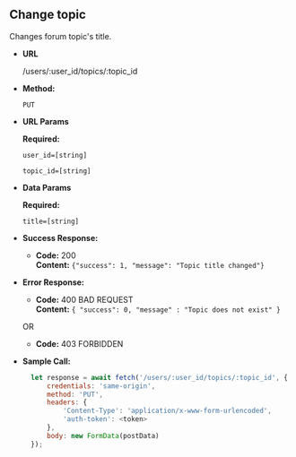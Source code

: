 **Change topic**
----
Changes forum topic's title.

* **URL**

    /users/:user_id/topics/:topic_id

* **Method:**

    `PUT`

*  **URL Params**

   **Required:**

   `user_id=[string]`
   
   `topic_id=[string]`

* **Data Params**

    **Required:**

   `title=[string]`

* **Success Response:**

  * **Code:** 200 <br />
    **Content:** `{"success": 1, "message": "Topic title changed"}`

* **Error Response:**

  * **Code:** 400 BAD REQUEST <br />
    **Content:** `{ "success": 0, "message" : "Topic does not exist" }`

  OR

  * **Code:** 403 FORBIDDEN <br />


* **Sample Call:**

  ```javascript
    let response = await fetch('/users/:user_id/topics/:topic_id', {
        credentials: 'same-origin',
        method: 'PUT',
        headers: {
            'Content-Type': 'application/x-www-form-urlencoded',
            'auth-token': <token>
        },
        body: new FormData(postData)
    });
  ```

